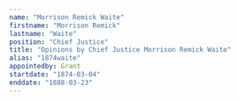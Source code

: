 ```yaml
---
name: "Morrison Remick Waite"
firstname: "Morrison Remick"
lastname: "Waite"
position: "Chief Justice"
title: "Opinions by Chief Justice Morrison Remick Waite"
alias: "1874waite"
appointedby: Grant
startdate: "1874-03-04"
enddate: "1888-03-23"
---
```


